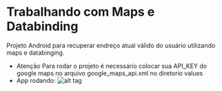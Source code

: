 # Trabalhando com Maps e Databinding
Projeto Android para recuperar endreço atual válido do usuário utilizando maps e databinging.
- Atenção
    Para rodar o projeto é necessário colocar sua API_KEY do google maps no arquivo google_maps_api.xml no diretorio values
- App rodando:
![alt tag](https://raw.githubusercontent.com/martinsd3v/maps-databing/master/app/app.gif)